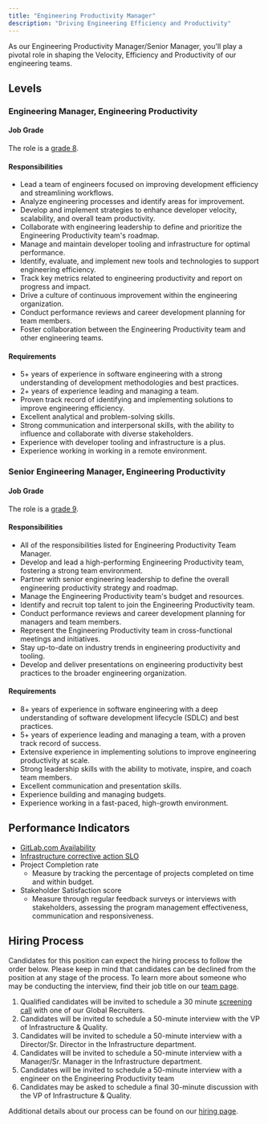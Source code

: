 ```yaml
---
title: "Engineering Productivity Manager"
description: "Driving Engineering Efficiency and Productivity"
---
```


As our Engineering Productivity Manager/Senior Manager, you'll play a pivotal role in shaping the Velocity, Efficiency and Productivity of our engineering teams.

## Levels

### Engineering Manager, Engineering Productivity

#### Job Grade

The role is a [grade 8](/handbook/total-rewards/compensation/compensation-calculator/#gitlab-job-grades).

#### Responsibilities

- Lead a team of engineers focused on improving development efficiency and streamlining workflows.
- Analyze engineering processes and identify areas for improvement.
- Develop and implement strategies to enhance developer velocity, scalability, and overall team productivity.
- Collaborate with engineering leadership to define and prioritize the Engineering Productivity team's roadmap.
- Manage and maintain developer tooling and infrastructure for optimal performance.
- Identify, evaluate, and implement new tools and technologies to support engineering efficiency.
- Track key metrics related to engineering productivity and report on progress and impact.
- Drive a culture of continuous improvement within the engineering organization.
- Conduct performance reviews and career development planning for team members.
- Foster collaboration between the Engineering Productivity team and other engineering teams.

#### Requirements

- 5+ years of experience in software engineering with a strong understanding of development methodologies and best practices.
- 2+ years of experience leading and managing a team.
- Proven track record of identifying and implementing solutions to improve engineering efficiency.
- Excellent analytical and problem-solving skills.
- Strong communication and interpersonal skills, with the ability to influence and collaborate with diverse stakeholders.
- Experience with developer tooling and infrastructure is a plus.
- Experience working in working in a remote environment.

### Senior Engineering Manager, Engineering Productivity

#### Job Grade

The role is a [grade 9](/handbook/total-rewards/compensation/compensation-calculator/#gitlab-job-grades).

#### Responsibilities

- All of the responsibilities listed for Engineering Productivity Team Manager.
- Develop and lead a high-performing Engineering Productivity team, fostering a strong team environment.
- Partner with senior engineering leadership to define the overall engineering productivity strategy and roadmap.
- Manage the Engineering Productivity team's budget and resources.
- Identify and recruit top talent to join the Engineering Productivity team.
- Conduct performance reviews and career development planning for managers and team members.
- Represent the Engineering Productivity team in cross-functional meetings and initiatives.
- Stay up-to-date on industry trends in engineering productivity and tooling.
- Develop and deliver presentations on engineering productivity best practices to the broader engineering organization.

#### Requirements

- 8+ years of experience in software engineering with a deep understanding of software development lifecycle (SDLC) and best practices.
- 5+ years of experience leading and managing a team, with a proven track record of success.
- Extensive experience in implementing solutions to improve engineering productivity at scale.
- Strong leadership skills with the ability to motivate, inspire, and coach team members.
- Excellent communication and presentation skills.
- Experience building and managing budgets.
- Experience working in a fast-paced, high-growth environment.

## Performance Indicators

- [GitLab.com Availability](/handbook/engineering/infrastructure/performance-indicators/#gitlabcom-availability-slo)
- [Infrastructure corrective action SLO](/handbook/engineering/infrastructure/performance-indicators/#corrective-action-slo)
- Project Completion rate
  - Measure by tracking the percentage of projects completed on time and within budget.
- Stakeholder Satisfaction score
  - Measure through regular feedback surveys or interviews with stakeholders, assessing the program management effectiveness, communication and responsiveness.

## Hiring Process

Candidates for this position can expect the hiring process to follow the order below. Please keep in mind that candidates can be declined from the position at any stage of the process. To learn more about someone who may be conducting the interview, find their job title on our [team page](/handbook/company/team/).

1. Qualified candidates will be invited to schedule a 30 minute [screening call](/handbook/hiring/candidate-faq/#screening-call) with one of our Global Recruiters.
1. Candidates will be invited to schedule a 50-minute interview with the VP of Infrastructure & Quality.
1. Candidates will be invited to schedule a 50-minute interview with a Director/Sr. Director in the Infrastructure department.
1. Candidates will be invited to schedule a 50-minute interview with a Manager/Sr. Manager in the Infrastructure department.
1. Candidates will be invited to schedule a 50-minute interview with a engineer on the Engineering Productivity team
1. Candidates may be asked to schedule a final 30-minute discussion with the VP of Infrastructure & Quality.

Additional details about our process can be found on our [hiring page](/handbook/hiring/).
